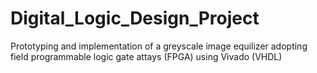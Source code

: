 # Digital_Logic_Design_Project

Prototyping and implementation of a greyscale image equilizer adopting field programmable logic gate attays (FPGA) using Vivado (VHDL)
